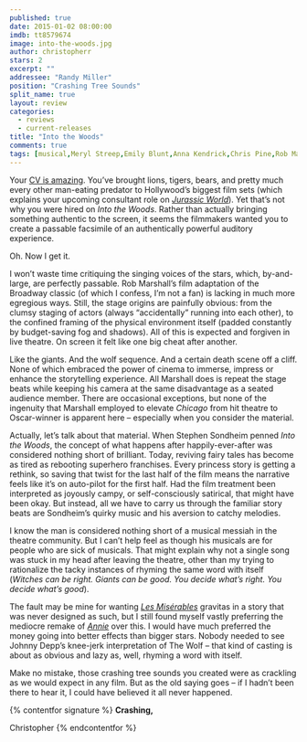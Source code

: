 ```yaml
---
published: true
date: 2015-01-02 08:00:00
imdb: tt8579674
image: into-the-woods.jpg
author: christopherr
stars: 2
excerpt: ""
addressee: "Randy Miller"
position: "Crashing Tree Sounds"
split_name: true
layout: review
categories: 
  - reviews
  - current-releases
title: "Into the Woods"
comments: true
tags: [musical,Meryl Streep,Emily Blunt,Anna Kendrick,Chris Pine,Rob Marshall,fairy tale]
--- 
```

Your [CV is amazing](http://www.imdb.com/name/nm0589174/?ref_=ttfc_fc_cr497). You’ve brought lions, tigers, bears, and pretty much every other man-eating predator to Hollywood’s biggest film sets (which explains your upcoming consultant role on [_Jurassic World_](http://www.imdb.com/title/tt0369610/fullcredits?ref_=tt_ov_st_sm)). Yet that’s not why you were hired on _Into the Woods_. Rather than actually bringing something authentic to the screen, it seems the filmmakers wanted you to create a passable facsimile of an authentically powerful auditory experience.

Oh. Now I get it.

I won’t waste time critiquing the singing voices of the stars, which, by-and-large, are perfectly passable. Rob Marshall’s film adaptation of the Broadway classic (of which I confess, I’m not a fan) is lacking in much more egregious ways. Still, the stage origins are painfully obvious: from the clumsy staging of actors (always “accidentally” running into each other), to the confined framing of the physical environment itself (padded constantly by budget-saving fog and shadows). All of this is expected and forgiven in live theatre. On screen it felt like one big cheat after another.

Like the giants. And the wolf sequence. And a certain death scene off a cliff.  None of which embraced the power of cinema to immerse, impress or enhance the storytelling experience. All Marshall does is repeat the stage beats while keeping his camera at the same disadvantage as a seated audience member. There are occasional exceptions, but none of the ingenuity that Marshall employed to elevate _Chicago_ from hit theatre to Oscar-winner is apparent here – especially when you consider the material.

Actually, let’s talk about that material. When Stephen Sondheim penned _Into the Woods_, the concept of what happens after happily-ever-after was considered nothing short of brilliant. Today, reviving fairy tales has become as tired as rebooting superhero franchises. Every princess story is getting a rethink, so saving that twist for the last half of the film means the narrative feels like it’s on auto-pilot for the first half. Had the film treatment been interpreted as joyously campy, or self-consciously satirical, that might have been okay. But instead, all we have to carry us through the familiar story beats are Sondheim’s quirky music and his aversion to catchy melodies. 

I know the man is considered nothing short of a musical messiah in the theatre community. But I can’t help feel as though his musicals are for people who are sick of musicals. That might explain why not a single song was stuck in my head after leaving the theatre, other than my trying to rationalize the tacky instances of rhyming the same word with itself (_Witches can be right. Giants can be good. You decide what’s right. You decide what’s good_). 

The fault may be mine for wanting [_Les Misérables_](http://www.dearcastandcrew.com/content/2013/1/2/les-miserables.html) gravitas in a story that was never designed as such, but I still found myself vastly preferring the mediocre remake of [_Annie_](http://www.dearcastandcrew.com/content/2014/12/20/annie.html) over this. I would have much preferred the money going into better effects than bigger stars. Nobody needed to see Johnny Depp’s knee-jerk interpretation of The Wolf – that kind of casting is about as obvious and lazy as, well, rhyming a word with itself.

Make no mistake, those crashing tree sounds you created were as crackling as we would expect in any film. But as the old saying goes – if I hadn’t been there to hear it, I could have believed it all never happened.

{% contentfor signature %}
**Crashing,**

Christopher
{% endcontentfor %}